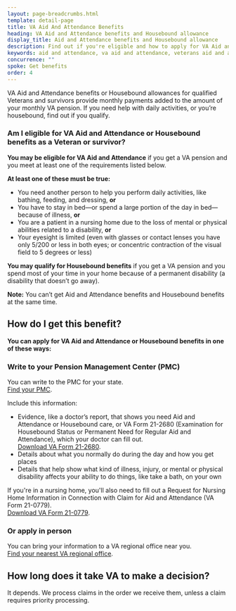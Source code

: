 ```yaml
---
layout: page-breadcrumbs.html
template: detail-page
title: VA Aid And Attendance Benefits
heading: VA Aid and Attendance benefits and Housebound allowance
display_title: Aid and Attendance benefits and Housebound allowance
description: Find out if you're eligible and how to apply for VA Aid and Attendance or Housebound benefits for Veterans and surviving spouses. You may qualify if you receive a VA pension and need help with daily activities or if you spend most of your time in your home because of a permanent disability.
keywords: aid and attendance, va aid and attendance, veterans aid and attendance 
concurrence: ""
spoke: Get benefits
order: 4
---
```


<div class="va-introtext">

VA Aid and Attendance benefits or Housebound allowances for qualified Veterans and survivors provide monthly payments added to the amount of your monthly VA pension. If you need help with daily activities, or you’re housebound, find out if you qualify.

</div>

<div class="feature" markdown=“1”>

### Am I eligible for VA Aid and Attendance or Housebound benefits as a Veteran or survivor?

**You may be eligible for VA Aid and Attendance** if you get a VA pension and you meet at least one of the requirements listed below.

**At least one of these must be true:**

- You need another person to help you perform daily activities, like bathing, feeding, and dressing, **or**
- You have to stay in bed—or spend a large portion of the day in bed—because of illness, **or**
- You are a patient in a nursing home due to the loss of mental or physical abilities related to a disability, **or**
- Your eyesight is limited (even with glasses or contact lenses you have only 5/200 or less in both eyes; or concentric contraction of the visual field to 5 degrees or less)

**You may qualify for Housebound benefits** if you get a VA pension and you spend most of your time in your home because of a permanent disability (a disability that doesn’t go away).

**Note:** You can’t get Aid and Attendance benefits and Housebound benefits at the same time.

</div>

## How do I get this benefit?

**You can apply for VA Aid and Attendance or Housebound benefits in one of these ways:**

### Write to your Pension Management Center (PMC)

You can write to the PMC for your state. <br>
[Find your PMC](/pension/pension-management-centers/).

Include this information:
- Evidence, like a doctor’s report, that shows you need Aid and Attendance or Housebound care, or VA Form 21-2680  (Examination for Housebound Status or Permanent Need for Regular Aid and Attendance), which your doctor can fill out. <br>
[Download VA Form 21-2680](https://www.vba.va.gov/pubs/forms/VBA-21-2680-ARE.pdf).
- Details about what you normally do during the day and how you get places
- Details that help show what kind of illness, injury, or mental or physical disability affects your ability to do things, like take a bath, on your own

If you're in a nursing home, you'll also need to fill out a Request for Nursing Home Information in Connection with Claim for Aid and Attendance (VA Form 21-0779). <br>
[Download VA Form 21-0779](https://www.vba.va.gov/pubs/forms/VBA-21-0779-ARE.pdf).<br>

### Or apply in person

You can bring your information to a VA regional office near you. <br>
[Find your nearest VA regional office](/find-locations/?facilityType=benefits).

## How long does it take VA to make a decision?

It depends. We process claims in the order we receive them, unless a claim requires priority processing.
